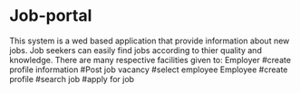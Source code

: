 # Job-portal
This system is a wed based application that provide information about new jobs.
Job seekers can easily find jobs according to thier quality and knowledge.
There are many respective facilities given to:
Employer
#create profile information
#Post job vacancy
#select employee
Employee
#create profile
#search job
#apply for job
